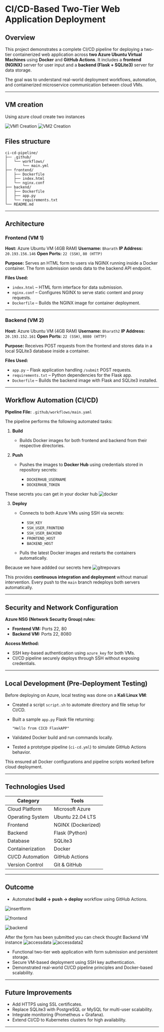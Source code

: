# CI/CD-Based Two-Tier Web Application Deployment

## Overview

This project demonstrates a complete CI/CD pipeline for deploying a two-tier containerized web application across **two Azure Ubuntu Virtual Machines** using **Docker** and **GitHub Actions**.
It includes a **frontend (NGINX)** server for user input and a **backend (Flask + SQLite3)** server for data storage.

The goal was to understand real-world deployment workflows, automation, and containerized microservice communication between cloud VMs.

---

## VM creation 

Using azure cloud create two instances 

![VM1 Creation](img/VM1.png)
![VM2 Creation](img/VM2.png)

## Files structure

```
ci-cd-pipeline/
├── .github/
│   └── workflows/
│       └── main.yml
├── frontend/
│   ├── Dockerfile
│   ├── index.html
│   └── nginx.conf
├── backend/
│   ├── Dockerfile
│   ├── app.py
│   └── requirements.txt
└── README.md
```

---

## Architecture

### Frontend (VM 1)

**Host:** Azure Ubuntu VM (4GB RAM)
**Username:** `Bharath`
**IP Address:** `20.193.156.146`
**Open Ports:** `22 (SSH)`, `80 (HTTP)`

**Purpose:**
Serves an HTML form to users via NGINX running inside a Docker container.
The form submission sends data to the backend API endpoint.

**Files Used:**

* `index.html` – HTML form interface for data submission.
* `nginx.conf` – Configures NGINX to serve static content and proxy requests.
* `Dockerfile` – Builds the NGINX image for container deployment.

---

### Backend (VM 2)

**Host:** Azure Ubuntu VM (4GB RAM)
**Username:** `Bharath2`
**IP Address:** `20.193.152.161`
**Open Ports:** `22 (SSH)`, `8080 (HTTP)`

**Purpose:**
Receives POST requests from the frontend and stores data in a local SQLite3 database inside a container.

**Files Used:**

* `app.py` – Flask application handling `/submit` POST requests.
* `requirements.txt` – Python dependencies for the Flask app.
* `Dockerfile` – Builds the backend image with Flask and SQLite3 installed.

---

## Workflow Automation (CI/CD)

**Pipeline File:** `.github/workflows/main.yaml`

The pipeline performs the following automated tasks:

1. **Build**

   * Builds Docker images for both frontend and backend from their respective directories.

2. **Push**

   * Pushes the images to **Docker Hub** using credentials stored in repository secrets:

     * `DOCKERHUB_USERNAME`
     * `DOCKERHUB_TOKEN`

These secrets you can get in your docker hub 
![docker](img/dockervar.png)


3. **Deploy**

   * Connects to both Azure VMs using SSH via secrets:

     * `SSH_KEY`
     * `SSH_USER_FRONTEND`
     * `SSH_USER_BACKEND`
     * `FRONTEND_HOST`
     * `BACKEND_HOST`
   * Pulls the latest Docker images and restarts the containers automatically.

Because we have addded our secrets here
![gitrepovars](img/gitrepovars.png)

This provides **continuous integration and deployment** without manual intervention.
Every push to the `main` branch redeploys both servers automatically.

---

## Security and Network Configuration

**Azure NSG (Network Security Group) rules:**

* **Frontend VM:** Ports 22, 80
* **Backend VM:** Ports 22, 8080

**Access Method:**

* SSH key-based authentication using `azure_key` for both VMs.
* CI/CD pipeline securely deploys through SSH without exposing credentials.

---

## Local Development (Pre-Deployment Testing)

Before deploying on Azure, local testing was done on a **Kali Linux VM**:

* Created a script `script.sh` to automate directory and file setup for CI/CD.
* Built a sample `app.py` Flask file returning:

  ```
  "Hello from CICD FlaskAPP"
  ```
* Validated Docker build and run commands locally.
* Tested a prototype pipeline (`ci-cd.yml`) to simulate GitHub Actions behavior.

This ensured all Docker configurations and pipeline scripts worked before cloud deployment.

---

## Technologies Used

| Category         | Tools              |
| ---------------- | ------------------ |
| Cloud Platform   | Microsoft Azure    |
| Operating System | Ubuntu 22.04 LTS   |
| Frontend         | NGINX (Dockerized) |
| Backend          | Flask (Python)     |
| Database         | SQLite3            |
| Containerization | Docker             |
| CI/CD Automation | GitHub Actions     |
| Version Control  | Git & GitHub       |

---

## Outcome

* Automated **build → push → deploy** workflow using GitHub Actions.

![insertform](img/deploystatus.png)

![frontend](img/insertform.png)

![backend](img/submitform.png)

After the form has been submitted you can check thought Backend VM instance
![accessdata](img/accessdata.png)
![accessdata2](img/accessdata2.png)

* Functional two-tier web application with form submission and persistent storage.
* Secure VM-based deployment using SSH key authentication.
* Demonstrated real-world CI/CD pipeline principles and Docker-based scalability.

---

## Future Improvements

* Add HTTPS using SSL certificates.
* Replace SQLite3 with PostgreSQL or MySQL for multi-user scalability.
* Integrate monitoring (Prometheus + Grafana).
* Extend CI/CD to Kubernetes clusters for high availability.

---
